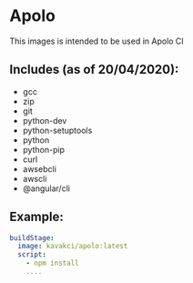 # Apolo

This images is intended to be used in Apolo CI

## Includes (as of 20/04/2020):

- gcc
- zip
- git
- python-dev
- python-setuptools
- python
- python-pip
- curl
- awsebcli
- awscli
- @angular/cli

## Example:

```yaml
buildStage:
  image: kavakci/apolo:latest
  script:
    - npm install
    ....
```
